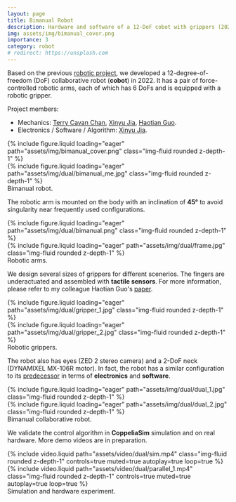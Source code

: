 ```yaml
---
layout: page
title: Bimanual Robot
description: Hardware and software of a 12-DoF cobot with grippers (2022)
img: assets/img/bimanual_cover.png
importance: 3
category: robot
# redirect: https://unsplash.com
---
```


Based on the previous [robotic project](https://jia-xinyu.github.io/projects/8_project/), we developed a 12-degree-of-freedom (DoF) collaborative robot (**cobot**) in 2022. It has a pair of force-controlled robotic arms, each of which has 6 DoFs and is equipped with a robotic gripper.

Project members: 
* Mechanics: [Terry Cavan Chan](https://cde.nus.edu.sg/bme/bioroboticslab/author/terry-cavan-chan/), <u>Xinyu Jia</u>, [Haotian Guo](https://cde.nus.edu.sg/bme/bioroboticslab/author/guo-haotian/).
* Electronics / Software / Algorithm: <u>Xinyu Jia</u>.

<div class="row">
    <div class="col-sm mt-3 mt-md-0">
        {% include figure.liquid loading="eager" path="assets/img/bimanual_cover.png" class="img-fluid rounded z-depth-1" %}
    </div>
    <div class="col-sm mt-3 mt-md-0">
        {% include figure.liquid loading="eager" path="assets/img/dual/bimanual_me.jpg" class="img-fluid rounded z-depth-1" %}
    </div>
</div>
<div class="caption">
    Bimanual robot.
</div>

The robotic arm is mounted on the body with an inclination of **45°** to avoid singularity near frequently used configurations.

<div class="row">
    <div class="col-sm mt-3 mt-md-0">
        {% include figure.liquid loading="eager" path="assets/img/dual/bimanual.png" class="img-fluid rounded z-depth-1" %}
    </div>
    <div class="col-sm mt-3 mt-md-0">
        {% include figure.liquid loading="eager" path="assets/img/dual/frame.jpg" class="img-fluid rounded z-depth-1" %}
    </div>
</div>
<div class="caption">
    Robotic arms.
</div>

We design several sizes of grippers for different scenerios. The fingers are underactuated and assembled with **tactile sensors**. For more information, please refer to my colleague Haotian Guo's [paper](https://ieeexplore.ieee.org/document/9793603).

<div class="row">
    <div class="col-sm mt-3 mt-md-0">
        {% include figure.liquid loading="eager" path="assets/img/dual/gripper_1.jpg" class="img-fluid rounded z-depth-1" %}
    </div>
    <div class="col-sm mt-3 mt-md-0">
        {% include figure.liquid loading="eager" path="assets/img/dual/gripper_2.jpg" class="img-fluid rounded z-depth-1" %}
    </div>
</div>
<div class="caption">
    Robotic grippers.
</div>

The robot also has eyes (ZED 2 stereo camera) and a 2-DoF neck (DYNAMIXEL MX-106R motor). In fact, the robot has a similar configuration to its [predecessor](https://jia-xinyu.github.io/projects/8_project/) in terms of **electronics** and **software**.

<div class="row">
    <div class="col-sm mt-3 mt-md-0">
        {% include figure.liquid loading="eager" path="assets/img/dual/dual_1.jpg" class="img-fluid rounded z-depth-1" %}
    </div>
    <div class="col-sm mt-3 mt-md-0">
        {% include figure.liquid loading="eager" path="assets/img/dual/dual_2.jpg" class="img-fluid rounded z-depth-1" %}
    </div>
</div>
<div class="caption">
    Bimanual collaborative robot.
</div>

We validate the control algorithm in **CoppeliaSim** simulation and on real hardware. More demo videos are in preparation.

<div class="row justify-content-sm-center">
    <div class="col-sm-8 mt-3 mt-md-0">
        {% include video.liquid path="assets/video/dual/sim.mp4" class="img-fluid rounded z-depth-1" controls=true muted=true autoplay=true loop=true %}
    </div>
    <div class="col-sm-4 mt-3 mt-md-0">
        {% include video.liquid path="assets/video/dual/parallel_1.mp4" class="img-fluid rounded z-depth-1" controls=true muted=true autoplay=true loop=true %}
    </div>
</div>
<div class="caption">
    Simulation and hardware experiment.
</div>
